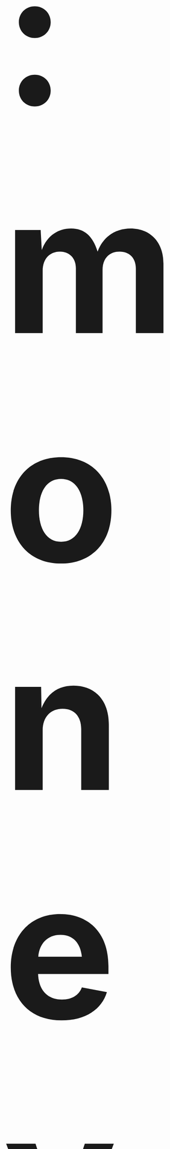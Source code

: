 
<h1 id='top' style="font-size:500px;">:money_with_wings: Average income Analysis (Project AVG) :money_with_wings:</h1>

This project is part of subject Problem Solving in Information Technology (PSIT)<br>
Faculty of Information Technology, King Mongkut's Institute of Technology Ladkrabang (KMITL).<br><br>
[<img src="Other img/IT_kmitl (1).png">](http://www.it.kmitl.ac.th)
<br><br>

<a href="https://www.it.kmitl.ac.th/~it61070230/ProjectAVG/index.html"><h2 id='web'>:triangular_flag_on_post: Go to Website :triangular_flag_on_post:</h2></a>
<br><br>
[![obj](https://img.shields.io/badge/Goto-Objective-red.svg)](#obj)
[![graph](https://img.shields.io/badge/Goto-Graph-blue.svg)](#graph)
[![con](https://img.shields.io/badge/Goto-Conclusion-yellow.svg)](#con)
[![res](https://img.shields.io/badge/Goto-Result-orange.svg)](#res)
[![author](https://img.shields.io/badge/Goto-Author-pink.svg)](#author)
[![cr](https://img.shields.io/badge/Goto-Credits-green.svg)](#cr)<br>

<h3 id='status'>Status</h3>
- [x] Graph
- [x] Website
- [x] Github
- [ ] Video
<h2 id='obj'>Objective :dart:</h2> 

Project นี้มีวัตถุประสงค์จัดทำขึ้นเพื่อให้ผู้ที่สนใจได้ศึกษา วิเคราะห์ข้อมูลเกี่ยวกับรายได้เฉลี่ยต่อเดือน - ต่อครัวเรือน จำแนกตามภาค<br> และจังหวัด พ.ศ. 2541 - 2558
ซึ่งรวบรวมรายได้ทั้งหมดของครัวเรือน ทั้งรายได้จากอาชีพหลัก รายได้จากอาชีพรอง อาชีพเสริม<br> รายได้อื่น ๆ และรายได้ที่เกิดจากการทำ การปลูก การเลี้ยงสัตว์และการหาของไว้กินเอง (แล้วคิดคำนวณเป็นค่าเฉลี่ยของแต่ละปี)<br><br>
<img src="Other img/slide.gif">

<h2 id='graph'>Sample Graph :bar_chart:</h2><br>
<img src="graph/Northern.svg"><br>

<h2 id='con'>Conclusion :bulb:</h2>

จากแนวโน้มของแต่ละกราฟจะเห็นว่าโดยรวมภาคที่มีรายได้เฉลี่ยครัวเรือนประเทศไทยมากๆส่วนใหญ่จะเป็นภาคกลาง ซึ่งจากกราฟ 10 อันดับต้นรายได้เฉลี่ยครัวเรือนประเทศไทยมีภาคกลางอยู่ด้วยกัน ถึง 7 จังหวัด ส่วนใหญ่จังหวัดที่มีค่ารายได้เฉลี่ยต่อครัวเรือนสูงมักจะเป็นจังหวัดที่มีการท่องเที่ยวเป็นส่วนใหญ่ทำให้รายได้สูงตามไปด้วย และส่วนใหญ่ค่ารายได้เฉลี่ยต่อครัวเรือนเพิ่มขึ้นทุกปี<br>

<h2 id='res'>Result :key:</h2>

ในผลการดำเนินการนั้น เราได้วิเคราะห์ข้อมูลเกี่ยวกับรายได้เฉลี่ยต่อเดือนต่อครัวเรือน จำแนกตามภาค และจังหวัด พ.ศ. 2541 - 2558 มีแนวโน้มที่เพิ่มสูงขึ้น-ลดลง เพื่อนำไปปรับใช้ในการลงทุนทางธุรกิจซึ่งหวังผลในระยะยาว หรือ การจัดการระบบทางเศรษฐกิจ และพร้อมรับมือกับสถานการณ์ในอนาคต

<h2 id='author'>Author :notebook_with_decorative_cover:</h2>

|<img src="img-member/guitar.jpg" width="120px" height="115px">|<img src="img-member/jaw.jpg" width="120px" height="130px">|<img src="img-member/Ton.jpg" width="120px" height="120px">|<img src="img-member/jinny.jpg" width="120px" height="100px">|
|:---:|:---:|:---:|:---:|
|[ZeroHX](https://github.com/ZeroHX)|[jowkha](https://github.com/jowkha)|[Suphasan](https://github.com/Suphasan)|[jinnygym](https://github.com/jinnygym)|
|นายจักรวาล<br>อินทรัตน์ชัยกิจ<br>-61070023-|นางสาวฐานิดา<br>สำเนียง<br>-61070043-|นายศุภสัณห์<br>ศิลาโรจน์<br>-61070227-|นางสาวศุภิสรา<br>ชีวนันทพร<br>-61070230-|

<h2 id='cr'>Credits :snake:</h2>

* Dataset: [รายได้เฉลี่ยต่อเดือนต่อครัวเรือน จำแนกตามภาค และจังหวัด พ.ศ. 2541 - 2558](https://data.go.th/DatasetDetail.aspx?id=7049410f-5bb8-4c75-9e94-112ca18b63e2) 

  [![forthebadge](https://forthebadge.com/images/badges/made-with-python.svg)](https://www.python.org/downloads/release/python-371/)
     * **Pandas**
     * **Pygal 2.4.0** <br><br>
[![top](https://img.shields.io/badge/Goto-top-orange.svg?style=for-the-badge)](#top)
